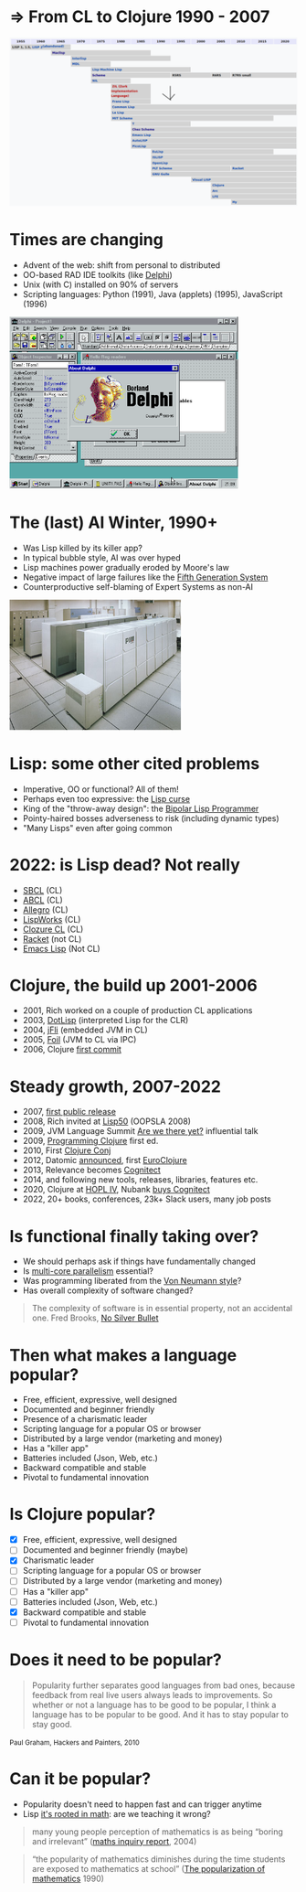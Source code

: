 # => From CL to Clojure 1990 - 2007

<img src="https://raw.githubusercontent.com/reborg/lisp-history-talk/master/20220607-lnd-clojurians/media/timeline-2.png" width="600">

# Times are changing

* Advent of the web: shift from personal to distributed
* OO-based RAD IDE toolkits (like [Delphi](https://en.wikipedia.org/wiki/Delphi_(software)))
* Unix (with C) installed on 90% of servers
* Scripting languages: Python (1991), Java (applets) (1995), JavaScript (1996)

<img src="https://raw.githubusercontent.com/reborg/lisp-history-talk/master/20220607-lnd-clojurians/media/delphi-win95.png" width="400">

# The (last) AI Winter, 1990+

* Was Lisp killed by its killer app?
* In typical bubble style, AI was over hyped
* Lisp machines power gradually eroded by Moore's law
* Negative impact of large failures like the [Fifth Generation System](https://en.wikipedia.org/wiki/Fifth_Generation_Computer_Systems#Failure)
* Counterproductive self-blaming of Expert Systems as non-AI

<img src="https://raw.githubusercontent.com/reborg/lisp-history-talk/master/20220607-lnd-clojurians/media/fifth-gen.jpg" width="300">

# Lisp: some other cited problems

* Imperative, OO or functional? All of them!
* Perhaps even too expressive: the [Lisp curse](http://www.winestockwebdesign.com/Essays/Lisp_Curse.html)
* King of the "throw-away design": the [Bipolar Lisp Programmer](https://www.marktarver.com/bipolar.html)
* Pointy-haired bosses adverseness to risk (including dynamic types)
* "Many Lisps" even after going common

# 2022: is Lisp dead? Not really

* [SBCL](http://www.sbcl.org/) (CL)
* [ABCL](https://armedbear.common-lisp.dev/) (CL)
* [Allegro](https://franz.com/products/allegro-common-lisp/) (CL)
* [LispWorks](http://www.lispworks.com/) (CL)
* [Clozure CL](https://github.com/Clozure/ccl) (CL)
* [Racket](https://racket-lang.org/) (not CL)
* [Emacs Lisp](https://www.gnu.org/software/emacs/manual/html_node/elisp/) (Not CL)

# Clojure, the build up 2001-2006

* 2001, Rich worked on a couple of production CL applications
* 2003, [DotLisp](http://dotlisp.sourceforge.net/dotlisp.htm) (interpreted Lisp for the CLR)
* 2004, [jFli](http://jfli.sourceforge.net/) (embedded JVM in CL)
* 2005, [Foil](http://foil.sourceforge.net/) (JVM to CL via IPC)
* 2006, Clojure [first commit](https://sourceforge.net/p/clojure/code/1/)

# Steady growth, 2007-2022

* 2007, [first public release](https://sourceforge.net/projects/clojure/files/clojure/20070922/)
* 2008, Rich invited at [Lisp50](http://lisp50.blogspot.com/2008/10/lisp50-schedule-is-now-available.html) (OOPSLA 2008)
* 2009, JVM Language Summit [Are we there yet?](https://www.infoq.com/presentations/Are-We-There-Yet-Rich-Hickey/) influential talk
* 2009, [Programming Clojure](https://www.amazon.co.uk/Programming-Clojure-Pragmatic-Programmers-Halloway/dp/1934356336) first ed.
* 2010, First [Clojure Conj](https://web.archive.org/web/20100822131230/http://first.clojure-conj.org/)
* 2012, Datomic [announced](http://blog.fogus.me/2012/03/05/datomic/), first [EuroClojure](https://web.archive.org/web/20120210173552/http://euroclojure.com/2012/)
* 2013, Relevance becomes [Cognitect](https://www.cognitect.com/blog/2013/09/16/relevance-and-metadata-partners-join-forces-to-become-cognitect)
* 2014, and following new tools, releases, libraries, features etc.
* 2020, Clojure at [HOPL IV](https://hopl4.sigplan.org/details/hopl-4-papers/9/A-History-of-Clojure), Nubank [buys Cognitect](https://building.nubank.com.br/nubank-acquires-cognitect-press-release/)
* 2022, 20+ books, conferences, 23k+ Slack users, many job posts

# Is functional finally taking over?

* We should perhaps ask if things have fundamentally changed
* Is [multi-core parallelism](https://stackoverflow.com/questions/2835801/why-hasnt-functional-programming-taken-over-yet) essential?
* Was programming liberated from the [Von Neumann style](https://dl.acm.org/doi/pdf/10.1145/359576.359579)?
* Has overall complexity of software changed?

> The complexity of software is in essential property, not an accidental one. Fred Brooks, [No Silver Bullet](https://web.archive.org/web/20160910002130/http://worrydream.com/refs/Brooks-NoSilverBullet.pdf)

# Then what makes a language popular?

* Free, efficient, expressive, well designed
* Documented and beginner friendly
* Presence of a charismatic leader
* Scripting language for a popular OS or browser
* Distributed by a large vendor (marketing and money)
* Has a "killer app"
* Batteries included (Json, Web, etc.)
* Backward compatible and stable
* Pivotal to fundamental innovation

# Is Clojure popular?

* [x] Free, efficient, expressive, well designed
* [ ] Documented and beginner friendly (maybe)
* [x] Charismatic leader
* [ ] Scripting language for a popular OS or browser
* [ ] Distributed by a large vendor (marketing and money)
* [ ] Has a "killer app"
* [ ] Batteries included (Json, Web, etc.)
* [x] Backward compatible and stable
* [ ] Pivotal to fundamental innovation

# Does it need to be popular?

> Popularity further separates good languages from bad ones, because feedback from real live users always leads to improvements. So whether or not a language has to be good to be popular, I think a language has to be popular to be good. And it has to stay popular to stay good.

<small>Paul Graham, Hackers and Painters, 2010</small>

# Can it be popular?

* Popularity doesn't need to happen fast and can trigger anytime
* Lisp [it's rooted in math](http://www.paulgraham.com/icad.html): are we teaching it wrong?

> many young people perception of mathematics is as being “boring and irrelevant” ([maths inquiry report](https://dera.ioe.ac.uk/4873/1/MathsInquiryFinalReport.pdf), 2004)

> “the popularity of mathematics diminishes during the time students are exposed to mathematics at school” ([The popularization of mathematics](https://www.worldcat.org/title/popularization-of-mathematics/oclc/23020125) 1990)

